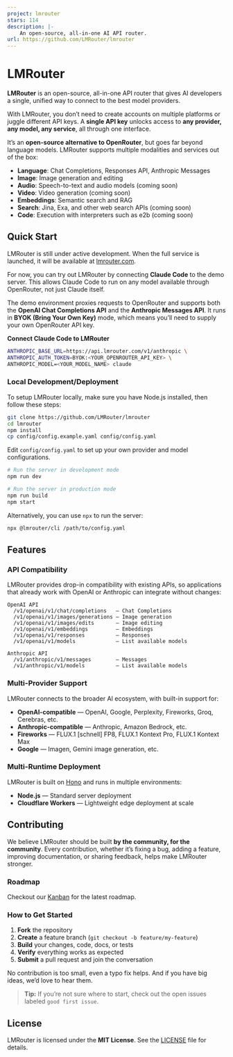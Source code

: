 ```yaml
---
project: lmrouter
stars: 114
description: |-
    An open-source, all-in-one AI API router.
url: https://github.com/LMRouter/lmrouter
---
```


# LMRouter

**LMRouter** is an open-source, all-in-one API router that gives AI developers a single, unified way to connect to the best model providers.

With LMRouter, you don’t need to create accounts on multiple platforms or juggle different API keys. A **single API key** unlocks access to **any provider, any model, any service**, all through one interface.

It’s an **open-source alternative to OpenRouter**, but goes far beyond language models. LMRouter supports multiple modalities and services out of the box:

- **Language**: Chat Completions, Responses API, Anthropic Messages
- **Image**: Image generation and editing
- **Audio**: Speech-to-text and audio models (coming soon)
- **Video**: Video generation (coming soon)
- **Embeddings**: Semantic search and RAG
- **Search**: Jina, Exa, and other web search APIs (coming soon)
- **Code**: Execution with interpreters such as e2b (coming soon)

## Quick Start

LMRouter is still under active development. When the full service is launched, it will be available at [lmrouter.com](https://lmrouter.com).

For now, you can try out LMRouter by connecting **Claude Code** to the demo server. This allows Claude Code to run on any model available through OpenRouter, not just Claude itself.

The demo environment proxies requests to OpenRouter and supports both the **OpenAI Chat Completions API** and the **Anthropic Messages API**. It runs in **BYOK (Bring Your Own Key)** mode, which means you’ll need to supply your own OpenRouter API key.

**Connect Claude Code to LMRouter**

```bash
ANTHROPIC_BASE_URL=https://api.lmrouter.com/v1/anthropic \
ANTHROPIC_AUTH_TOKEN=BYOK:<YOUR_OPENROUTER_API_KEY> \
ANTHROPIC_MODEL=<YOUR_MODEL_NAME> claude
```

### Local Development/Deployment

To setup LMRouter locally, make sure you have Node.js installed, then follow these steps:

```bash
git clone https://github.com/LMRouter/lmrouter
cd lmrouter
npm install
cp config/config.example.yaml config/config.yaml
```

Edit `config/config.yaml` to set up your own provider and model configurations.

```bash
# Run the server in development mode
npm run dev

# Run the server in production mode
npm run build
npm start
```

Alternatively, you can use `npx` to run the server:

```bash
npx @lmrouter/cli /path/to/config.yaml
```

## Features

### API Compatibility

LMRouter provides drop-in compatibility with existing APIs, so applications that already work with OpenAI or Anthropic can integrate without changes:

```
OpenAI API
  /v1/openai/v1/chat/completions   — Chat Completions
  /v1/openai/v1/images/generations — Image generation
  /v1/openai/v1/images/edits       — Image editing
  /v1/openai/v1/embeddings         — Embeddings
  /v1/openai/v1/responses          — Responses
  /v1/openai/v1/models             — List available models

Anthropic API
  /v1/anthropic/v1/messages        — Messages
  /v1/anthropic/v1/models          — List available models
```

### Multi-Provider Support

LMRouter connects to the broader AI ecosystem, with built-in support for:

- **OpenAI-compatible** — OpenAI, Google, Perplexity, Fireworks, Groq, Cerebras, etc.
- **Anthropic-compatible** — Anthropic, Amazon Bedrock, etc.
- **Fireworks** — FLUX.1 [schnell] FP8, FLUX.1 Kontext Pro, FLUX.1 Kontext Max
- **Google** — Imagen, Gemini image generation, etc.

### Multi-Runtime Deployment

LMRouter is built on [Hono](https://hono.dev/) and runs in multiple environments:

- **Node.js** — Standard server deployment
- **Cloudflare Workers** — Lightweight edge deployment at scale

## Contributing

We believe LMRouter should be built **by the community, for the community**. Every contribution, whether it’s fixing a bug, adding a feature, improving documentation, or sharing feedback, helps make LMRouter stronger.

### Roadmap

Checkout our [Kanban](https://github.com/orgs/LMRouter/projects/1) for the latest roadmap.

### How to Get Started

1. **Fork** the repository
2. **Create** a feature branch (`git checkout -b feature/my-feature`)
3. **Build** your changes, code, docs, or tests
4. **Verify** everything works as expected
5. **Submit** a pull request and join the conversation

No contribution is too small, even a typo fix helps. And if you have big ideas, we’d love to hear them.

> **Tip:** If you’re not sure where to start, check out the open issues labeled `good first issue`.

## License

LMRouter is licensed under the **MIT License**. See the [LICENSE](LICENSE) file for details.

